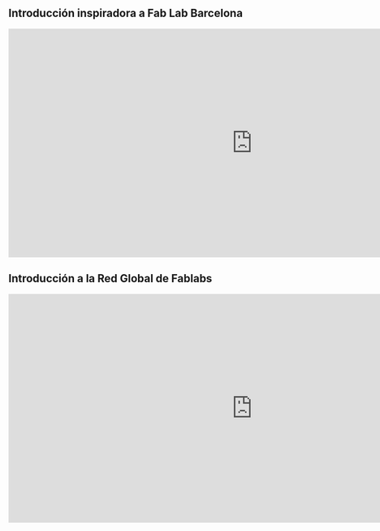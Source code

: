
## Introducción inspiradora a Fab Lab Barcelona


<iframe src="https://docs.google.com/presentation/d/15KlPlfCt_GzI-E6Hy5gNEn0i_1bVmZWseqwgL6iTcYk/edit#slide=id.g9983efc678_1_0" frameborder="0" width="960" height="450" allowfullscreen="true" mozallowfullscreen="true" webkitallowfullscreen="true"></iframe>



## Introducción a la Red Global de Fablabs

<iframe src="https://docs.google.com/presentation/d/1_kEOVOn6XV487dLQVYIX-9oSALFZdf0PGoLbfJJNsM8/edit" frameborder="0" width="960" height="450" allowfullscreen="true" mozallowfullscreen="true" webkitallowfullscreen="true"></iframe>
